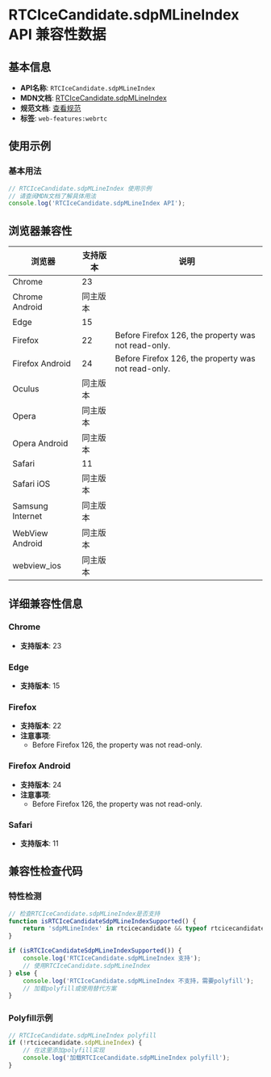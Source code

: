 # RTCIceCandidate.sdpMLineIndex API 兼容性数据

## 基本信息

- **API名称**: `RTCIceCandidate.sdpMLineIndex`
- **MDN文档**: [RTCIceCandidate.sdpMLineIndex](https://developer.mozilla.org/docs/Web/API/RTCIceCandidate/sdpMLineIndex)
- **规范文档**: [查看规范](https://w3c.github.io/webrtc-pc/#dom-rtcicecandidate-sdpmlineindex)
- **标签**: `web-features:webrtc`

## 使用示例

### 基本用法

```javascript
// RTCIceCandidate.sdpMLineIndex 使用示例
// 请查阅MDN文档了解具体用法
console.log('RTCIceCandidate.sdpMLineIndex API');
```

## 浏览器兼容性

| 浏览器 | 支持版本 | 说明 |
|--------|----------|------|
| Chrome | 23 |  |
| Chrome Android | 同主版本 |  |
| Edge | 15 |  |
| Firefox | 22 | Before Firefox 126, the property was not read-only. |
| Firefox Android | 24 | Before Firefox 126, the property was not read-only. |
| Oculus | 同主版本 |  |
| Opera | 同主版本 |  |
| Opera Android | 同主版本 |  |
| Safari | 11 |  |
| Safari iOS | 同主版本 |  |
| Samsung Internet | 同主版本 |  |
| WebView Android | 同主版本 |  |
| webview_ios | 同主版本 |  |

## 详细兼容性信息

### Chrome

- **支持版本**: 23

### Edge

- **支持版本**: 15

### Firefox

- **支持版本**: 22
- **注意事项**:
  - Before Firefox 126, the property was not read-only.

### Firefox Android

- **支持版本**: 24
- **注意事项**:
  - Before Firefox 126, the property was not read-only.

### Safari

- **支持版本**: 11

## 兼容性检查代码

### 特性检测

```javascript
// 检查RTCIceCandidate.sdpMLineIndex是否支持
function isRTCIceCandidateSdpMLineIndexSupported() {
    return 'sdpMLineIndex' in rtcicecandidate && typeof rtcicecandidate.sdpMLineIndex === 'function';
}

if (isRTCIceCandidateSdpMLineIndexSupported()) {
    console.log('RTCIceCandidate.sdpMLineIndex 支持');
    // 使用RTCIceCandidate.sdpMLineIndex
} else {
    console.log('RTCIceCandidate.sdpMLineIndex 不支持，需要polyfill');
    // 加载polyfill或使用替代方案
}
```

### Polyfill示例

```javascript
// RTCIceCandidate.sdpMLineIndex polyfill
if (!rtcicecandidate.sdpMLineIndex) {
    // 在这里添加polyfill实现
    console.log('加载RTCIceCandidate.sdpMLineIndex polyfill');
}
```

